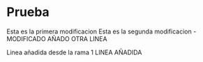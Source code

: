 # Prueba

Esta es la primera modificacion
Esta es la segunda modificacion -MODIFICADO
AÑADO OTRA LINEA

Linea añadida desde la rama 1
LINEA AÑADIDA
